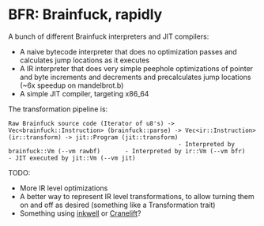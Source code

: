 # BFR: Brainfuck, rapidly

A bunch of different Brainfuck interpreters and JIT compilers:

 * A naive bytecode interpreter that does no optimization passes and calculates jump locations as it executes
 * A IR interpreter that does very simple peephole optimizations of pointer and byte increments and decrements and precalculates jump locations (~6x speedup on mandelbrot.b)
 * A simple JIT compiler, targeting x86_64

The transformation pipeline is:
```
Raw Brainfuck source code (Iterator of u8's) -> Vec<brainfuck::Instruction> (brainfuck::parse) -> Vec<ir::Instruction> (ir::transform) -> jit::Program (jit::transform)
                                                - Interpreted by brainfuck::Vm (--vm rawbf)       - Interpreted by ir::Vm (--vm bfr)      - JIT executed by jit::Vm (--vm jit)
```

TODO:
 * More IR level optimizations
 * A better way to represent IR level transformations, to allow turning them on and off as desired (something like a Transformation trait)
 * Something using [inkwell](https://github.com/TheDan64/inkwell) or [Cranelift](https://github.com/bytecodealliance/cranelift)?
